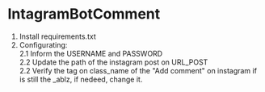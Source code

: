 # IntagramBotComment

1. Install requirements.txt
2. Configurating: <br>
  2.1 Inform the USERNAME and PASSWORD <br>
  2.2 Update the path of the instagram post on URL_POST <br>
  2.2 Verify the tag on class_name of the "Add comment" on instagram if is still the _ablz, if nedeed, change it.

